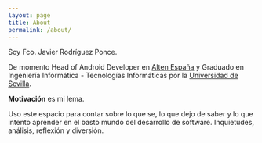 ```yaml
---
layout: page
title: About
permalink: /about/
---
```


Soy Fco. Javier Rodríguez Ponce.

De momento Head of Android Developer en [Alten España](https://www.alten.es/) y Graduado en Ingeniería Informática - Tecnologías Informáticas por la [Universidad de Sevilla](https://www.etsii.us.es/).

**Motivación** es mi lema.

Uso este espacio para contar sobre lo que se, lo que dejo de saber y lo que intento aprender en el basto mundo del desarrollo de software. Inquietudes, análisis, reflexión y diversión.
